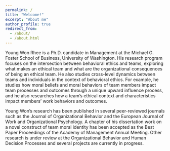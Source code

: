 ```yaml
---
permalink: /
title: "Welcome!"
excerpt: "About me"
author_profile: true
redirect_from: 
  - /about/
  - /about.html  
---
```


Young Won Rhee is a Ph.D. candidate in Management at the Michael G. Foster School of Business, University of Washington. His research program focuses on the intersection between behavioral ethics and teams, exploring what makes an ethical team and what are the organizational consequences of being an ethical team. He also studies cross-level dynamics between teams and individuals in the context of behavioral ethics. For example, he studies how moral beliefs and moral behaviors of team members impact team processes and outcomes through a unique upward influence process, and he also researches how a team’s ethical context and characteristics impact members’ work behaviors and outcomes.

Young Won’s research has been published in several peer-reviewed journals such as the Journal of Organizational Behavior and the European Journal of Work and Organizational Psychology. A chapter of his dissertation work on a novel construct of team moral identity has been accepted as the Best Paper Proceedings of the Academy of Management Annual Meeting. Other research is under review at the Organizational Behavior and Human Decision Processes and several projects are currently in progress.
